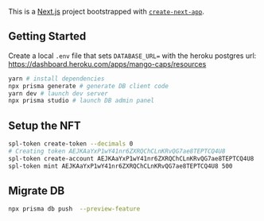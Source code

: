 This is a [Next.js](https://nextjs.org/) project bootstrapped with [`create-next-app`](https://github.com/vercel/next.js/tree/canary/packages/create-next-app).

## Getting Started

Create a local `.env` file that sets `DATABASE_URL=` with the heroku
postgres url: https://dashboard.heroku.com/apps/mango-caps/resources

```bash
yarn # install dependencies
npx prisma generate # generate DB client code
yarn dev # launch dev server
npx prisma studio # launch DB admin panel
```

## Setup the NFT

```bash
spl-token create-token --decimals 0
# Creating token AEJKAaYxP1wY41nr6ZXRQChCLnKRvQG7ae8TEPTCQ4U8
spl-token create-account AEJKAaYxP1wY41nr6ZXRQChCLnKRvQG7ae8TEPTCQ4U8
spl-token mint AEJKAaYxP1wY41nr6ZXRQChCLnKRvQG7ae8TEPTCQ4U8 500
```


## Migrate DB

```bash
npx prisma db push  --preview-feature
```
